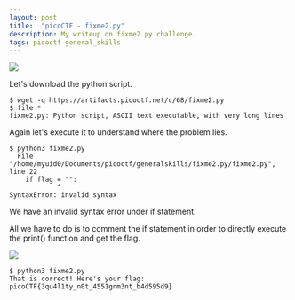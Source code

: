 ```yaml
---
layout: post
title:  "picoCTF - fixme2.py"
description: My writeup on fixme2.py challenge.
tags: picoctf general_skills
---
```


![](https://i.imgur.com/nXZ3OKf.png)

Let's download the python script.

```
$ wget -q https://artifacts.picoctf.net/c/68/fixme2.py 
$ file *
fixme2.py: Python script, ASCII text executable, with very long lines
```

Again let's execute it to understand where the problem lies.

```
$ python3 fixme2.py 
  File "/home/myuid0/Documents/picoctf/generalskills/fixme2.py/fixme2.py", line 22
    if flag = "":
            ^
SyntaxError: invalid syntax
```

We have an invalid syntax error under if statement.

All we have to do is to comment the if statement in order to directly execute the print() function and get the flag.

![](https://i.imgur.com/lObCYZJ.png)

```
$ python3 fixme2.py 
That is correct! Here's your flag: picoCTF{3qu4l1ty_n0t_4551gnm3nt_b4d595d9}
```
